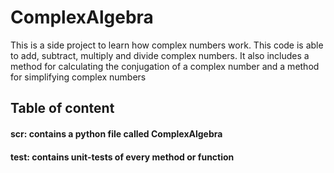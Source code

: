 # ComplexAlgebra
This is a side project to learn how complex numbers work. This code is able to add, subtract, multiply and divide complex numbers. It also includes a method for calculating the conjugation of a complex number and a method for simplifying complex numbers 

## Table of content
   #### scr: contains a python file called ComplexAlgebra
   #### test: contains unit-tests of every method or function
